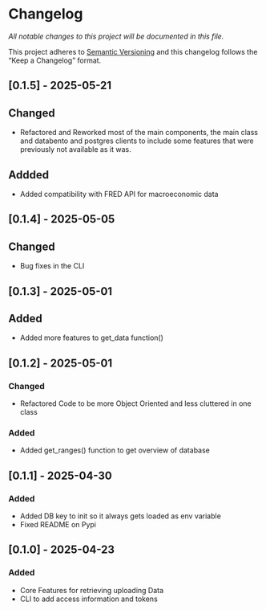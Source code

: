 # Changelog

_All notable changes to this project will be documented in this file._

This project adheres to [Semantic Versioning](https://semver.org/) and this changelog follows the “Keep a Changelog” format.


## [0.1.5] - 2025-05-21

## Changed

- Refactored and Reworked most of the main components, the main class and databento and postgres clients to include some features that were previously not available as it was.

## Addded

- Added compatibility with FRED API for macroeconomic data

## [0.1.4] - 2025-05-05

## Changed

- Bug fixes in the CLI

## [0.1.3] - 2025-05-01

## Added

- Added more features to get_data function()

## [0.1.2] - 2025-05-01

### Changed 

- Refactored Code to be more Object Oriented and less cluttered in one class

### Added

- Added get_ranges() function to get overview of database

## [0.1.1] - 2025-04-30

### Added

- Added DB key to init so it always gets loaded as env variable
- Fixed README on Pypi   


## [0.1.0] - 2025-04-23

### Added 

- Core Features for retrieving uploading Data
- CLI to add access information and tokens


